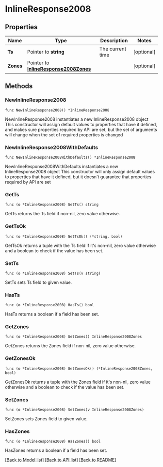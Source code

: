 # InlineResponse2008

## Properties

Name | Type | Description | Notes
------------ | ------------- | ------------- | -------------
**Ts** | Pointer to **string** | The current time | [optional] 
**Zones** | Pointer to [**InlineResponse2008Zones**](InlineResponse2008Zones.md) |  | [optional] 

## Methods

### NewInlineResponse2008

`func NewInlineResponse2008() *InlineResponse2008`

NewInlineResponse2008 instantiates a new InlineResponse2008 object
This constructor will assign default values to properties that have it defined,
and makes sure properties required by API are set, but the set of arguments
will change when the set of required properties is changed

### NewInlineResponse2008WithDefaults

`func NewInlineResponse2008WithDefaults() *InlineResponse2008`

NewInlineResponse2008WithDefaults instantiates a new InlineResponse2008 object
This constructor will only assign default values to properties that have it defined,
but it doesn't guarantee that properties required by API are set

### GetTs

`func (o *InlineResponse2008) GetTs() string`

GetTs returns the Ts field if non-nil, zero value otherwise.

### GetTsOk

`func (o *InlineResponse2008) GetTsOk() (*string, bool)`

GetTsOk returns a tuple with the Ts field if it's non-nil, zero value otherwise
and a boolean to check if the value has been set.

### SetTs

`func (o *InlineResponse2008) SetTs(v string)`

SetTs sets Ts field to given value.

### HasTs

`func (o *InlineResponse2008) HasTs() bool`

HasTs returns a boolean if a field has been set.

### GetZones

`func (o *InlineResponse2008) GetZones() InlineResponse2008Zones`

GetZones returns the Zones field if non-nil, zero value otherwise.

### GetZonesOk

`func (o *InlineResponse2008) GetZonesOk() (*InlineResponse2008Zones, bool)`

GetZonesOk returns a tuple with the Zones field if it's non-nil, zero value otherwise
and a boolean to check if the value has been set.

### SetZones

`func (o *InlineResponse2008) SetZones(v InlineResponse2008Zones)`

SetZones sets Zones field to given value.

### HasZones

`func (o *InlineResponse2008) HasZones() bool`

HasZones returns a boolean if a field has been set.


[[Back to Model list]](../README.md#documentation-for-models) [[Back to API list]](../README.md#documentation-for-api-endpoints) [[Back to README]](../README.md)


